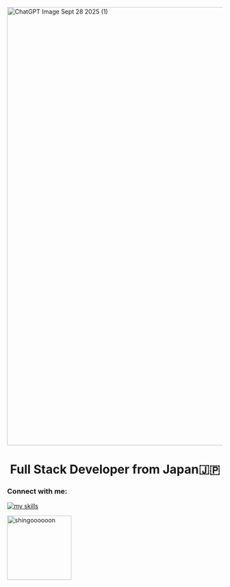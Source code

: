 
<img width="1536" height="1024" alt="ChatGPT Image Sept 28 2025 (1)" src="https://github.com/user-attachments/assets/51cababc-aa34-401e-8ba7-270feb1cfab1" />

<h1 align="center">Full Stack Developer from Japan🇯🇵</h1>
<h3 align="left">Connect with me:</h3>
<p align="left">
  <a href="https://www.linkedin.com/in/shingokubomura/" target="blank">
    <img alt="my skills" src="https://skillicons.dev/icons?perline=8&i=linkedin" />
  </a>
</p>

<span><img align="left" src="https://github-readme-stats.vercel.app/api/top-langs?username=shingoooooon&show_icons=true&&theme=nord&locale=en&layout=compact" alt="shingoooooon" height="150px"/></span>
